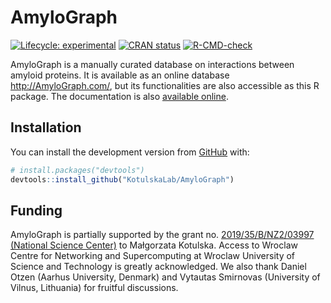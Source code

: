 
<!-- README.md is generated from README.Rmd. Please edit that file -->

# AmyloGraph

<!-- badges: start -->

[![Lifecycle:
experimental](https://img.shields.io/badge/lifecycle-experimental-orange.svg)](https://lifecycle.r-lib.org/articles/stages.html#experimental)
[![CRAN
status](https://www.r-pkg.org/badges/version/AmyloGraph2)](https://CRAN.R-project.org/package=AmyloGraph2)
[![R-CMD-check](https://github.com/KotulskaLab/AmyloGraph/workflows/R-CMD-check/badge.svg)](https://github.com/KotulskaLab/AmyloGraph/actions)
<!-- badges: end -->

AmyloGraph is a manually curated database on interactions between
amyloid proteins. It is available as an online database
<http://AmyloGraph.com/>, but its functionalities are also accessible as
this R package. The documentation is also [available
online](https://kotulskalab.github.io/AmyloGraph/articles/definitions.html).

## Installation

You can install the development version from
[GitHub](https://github.com/) with:

``` r
# install.packages("devtools")
devtools::install_github("KotulskaLab/AmyloGraph")
```

## Funding

AmyloGraph is partially supported by the grant no. [2019/35/B/NZ2/03997
(National Science
Center)](https://projekty.ncn.gov.pl/index.php?projekt_id=459038) to
Małgorzata Kotulska. Access to Wroclaw Centre for Networking and
Supercomputing at Wroclaw University of Science and Technology is
greatly acknowledged. We also thank Daniel Otzen (Aarhus University,
Denmark) and Vytautas Smirnovas (University of Vilnus, Lithuania) for
fruitful discussions.
